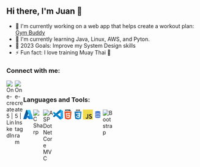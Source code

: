 ## Hi there, I'm Juan 👋

- 🔭 I'm currently working on a web app that helps create a workout plan: [Gym Buddy][website]
- 🌱 I'm currently learning Java, Linux, AWS, and Pyton.
- :goal_net: 2023 Goals: Improve my System Design skills
- ⚡ Fun fact: I love training Muay Thai :boxing_glove: 

### Connect with me:

[<img align="left" alt="One-create5 | LinkedIn" width="22px" src="https://cdn2.iconfinder.com/data/icons/social-media-2285/512/1_Linkedin_unofficial_colored_svg-1024.png"/>][linkedin]
[<img align="left" alt="One-create5 | Instagram" width="22px" src="https://cdn1.iconfinder.com/data/icons/social-rounded-2/32/instagram-1024.png"/>][instagram]

<br/>

### Languages and Tools:

[<img align="left" alt="Azure" width="26px" src="https://github.com/devicons/devicon/blob/master/icons/azure/azure-original.svg"/>][icon website]
[<img align="left" alt="C Sharp" width="26px" src="https://raw.githubusercontent.com/jmnote/z-icons/master/svg/csharp.svg"/>][icon website]
[<img align="left" alt="ASP Dot Net Core MVC" width="26px" src="https://github.com/campusMVP/dotnetCoreLogoPack/blob/master/ASP.NET%20Core%20MVC/Bitmap%20RGB/Bitmap-MEDIUM_ASP.NET-Core-MVC-Logo_2colors_Square_Boxed_RGB.png"/>][icon website]
[<img align="left" alt="Visual Studio Code" width="26px" src="https://raw.githubusercontent.com/github/explore/80688e429a7d4ef2fca1e82350fe8e3517d3494d/topics/visual-studio-code/visual-studio-code.png"/>][icon website]
[<img align="left" alt="HTML5" width="26px" src="https://raw.githubusercontent.com/github/explore/80688e429a7d4ef2fca1e82350fe8e3517d3494d/topics/html/html.png" />][icon website]
[<img align="left" alt="CSS3" width="26px" src="https://raw.githubusercontent.com/github/explore/80688e429a7d4ef2fca1e82350fe8e3517d3494d/topics/css/css.png" />][icon website]
[<img align="left" alt="JavaScript" width="26px" src="https://raw.githubusercontent.com/github/explore/80688e429a7d4ef2fca1e82350fe8e3517d3494d/topics/javascript/javascript.png" />][icon website]
[<img align="left" alt="SQL" width="26px" src="https://raw.githubusercontent.com/github/explore/80688e429a7d4ef2fca1e82350fe8e3517d3494d/topics/sql/sql.png" />][icon website]
[<img align="left" alt="Bootstrap" width="26px" src="https://raw.githubusercontent.com/jmnote/z-icons/master/svg/bootstrap.svg" />][icon website]
<br/>

[icon website]: https://simpleicons.org/
[website]: https://github.com/One-create5/Gym-Buddy
[instagram]: https://www.instagram.com/lucky_conquerorr
[linkedin]: https://www.linkedin.com/in/juan-a-mateos
